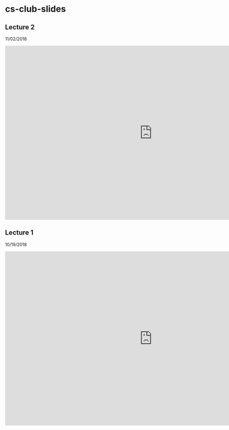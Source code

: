 # cs-club-slides

## Lecture 2
11/02/2018

<iframe id="2" src="https://docs.google.com/presentation/d/e/2PACX-1vR3zqGy1ak6C3q5Y10OIkBkH2SLUylNp9_8w6_eHtXXHdIKvH0B0fa5b0PJL4k1vaaUuioXmftASyyj/embed?start=false&loop=true&delayms=30000" frameborder="0" width="960" height="569" allowfullscreen="true" mozallowfullscreen="true" webkitallowfullscreen="true"></iframe>

## Lecture 1
10/19/2018

<iframe id="1" src="https://docs.google.com/presentation/d/e/2PACX-1vTjfP1hlDnaHJweSLmHrWQrUBsD-0yQ5hT1nZoiyWnKOuMWMEE5L0DHnU_gJMMYniD6-1atAu1KsJci/embed?start=true&loop=true&delayms=10000" frameborder="0" width="960" height="569" allowfullscreen="true" mozallowfullscreen="true" webkitallowfullscreen="true"></iframe>

